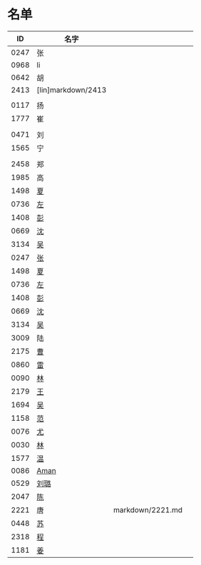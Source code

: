 
# 名单

|  ID    |  名字    |      |      |
| ---- | ---- | ---- | ---- |
| 0247 |  张  |      |      |
| 0968 |     li |      |      |
| 0642 |  胡  |      |      |
| 2413 |    [lin]markdown/2413 |   |      |
|      |      |      |      |
| 0117 | 扬   |      |      |
| 1777 | 崔   |      |      |
|  |      |      |      |
| 0471     | 刘     |      |      |
| 1565     | 宁     |      |      |
|      |      |      ||
|2458  |  郑  |      |      |
|1985  |高    |   ||
|1498 |[夏](WW1/1498.md)|   |   |
|0736  |[左](WW1/0736-Aurora-Brief.md)    |||
|  1408    | [彭](WW1/1408-心林.md)     |      ||
|0669  |[沈](0669沈.md)    |   ||
|3134  |[吴](WW1/3134简介.md)    |   ||
|0247  |[张](markdown/0247.md)    |   ||
|1498 |[夏](markdown/1498.md)|   |   |
|0736  |[左](markdown/0736-Aurora-Brief.md)    |||
|1408    | [彭](markdown/1408-心林.md)     |      ||
|0669  |[沈](markdown/0669沈.md)    |   ||
|3134  |[吴](markdown/3134简介.md)    |   ||
|3009  |陆 |      ||
|2175  |[曹](markdown/2175.md)    |   ||
|0860  |[雷](markdown/0860.md)|   ||
|0090  |[林](markdown/0090.md)    |   ||
|2179  |[王](markdown/2179-王.md)    |   ||
|1694  |[吴](markdown/1694.md)   | ||
|1158  |[范](1158.md)    |   ||
|0076  |[尤](markdown/0076.md)    |   ||
|0030  |[林](markdown/0030.md)    |   ||
|1577  |[温](markdown/1577.md)    |   ||
|0086  |[Aman](markdown/自我介绍.md)  |   ||
|0529  |[刘璐](markdown/刘璐.md)    |   ||
|2047  |[陈](2047.md)    |   |
|2221  | 唐                                  | markdown/2221.md ||
|0448  |[苏](markdown/0448.md)    |   |
|2318  |[程](markdown/2318.md)    |   |
|1181  |[姜](markdown/1181.md)    |   |
